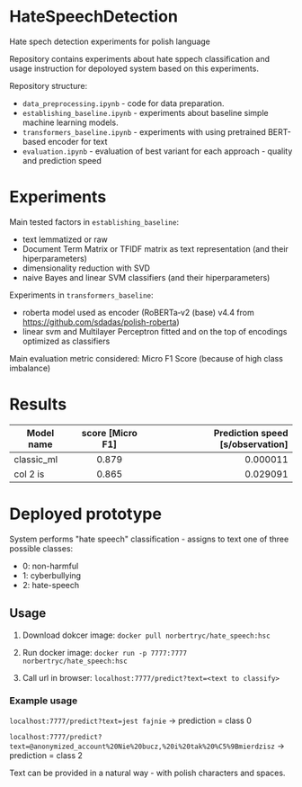 # HateSpeechDetection
Hate spech detection experiments for polish language

Repository contains experiments about hate sppech classification and usage instruction for depoloyed system based on this experiments.

Repository structure:
- `data_preprocessing.ipynb` - code for data preparation. 
- `establishing_baseline.ipynb` - experiments about baseline simple machine learning models.
- `transformers_baseline.ipynb` - experiments with using pretrained BERT-based encoder for text
- `evaluation.ipynb` - evaluation of best variant for each approach - quality and prediction speed



# Experiments

 Main tested factors in `establishing_baseline`:
  - text lemmatized or raw
  - Document Term Matrix or TFIDF matrix as text representation (and their hiperparameters)
  - dimensionality reduction with SVD
  - naive Bayes and linear SVM classifiers (and their hiperparameters)
  
 Experiments in `transformers_baseline`:
  - roberta model used as encoder (RoBERTa‑v2 (base) v4.4 from https://github.com/sdadas/polish-roberta)
  - linear svm and Multilayer Perceptron fitted and on the top of encodings optimized as classifiers
  
 Main evaluation metric considered: Micro F1 Score (because of high class imbalance)

# Results


| Model name   |      score [Micro F1]      |  Prediction speed [s/observation] |
|----------|:-------------:|------:|
| classic_ml |  0.879 | 0.000011 |
| col 2 is |    0.865  |   0.029091 |
    
# Deployed prototype

System performs "hate speech" classification - assigns to text one of three possible classes:
 - 0: non-harmful
 - 1: cyberbullying
 - 2: hate-speech
 
## Usage
1. Download dokcer image: `docker pull norbertryc/hate_speech:hsc`

2. Run docker image: `docker run -p 7777:7777 norbertryc/hate_speech:hsc`

3. Call url in browser: `localhost:7777/predict?text=<text to classify>`

### Example usage

`localhost:7777/predict?text=jest fajnie` -> prediction = class 0

`localhost:7777/predict?text=@anonymized_account%20Nie%20bucz,%20i%20tak%20%C5%9Bmierdzisz` -> prediction = class 2

Text can be provided in a natural way - with polish characters and spaces.



